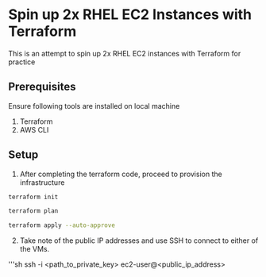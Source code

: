 # **Spin up 2x RHEL EC2 Instances with Terraform**

This is an attempt to spin up 2x RHEL EC2 instances with Terraform for practice

## Prerequisites

Ensure following tools are installed on local machine

1. Terraform 
2. AWS CLI

## Setup

1. After completing the terraform code, proceed to provision the infrastructure

```sh
terraform init
```

```sh
terraform plan
```

```sh
terraform apply --auto-approve
```

2. Take note of the public IP addresses and use SSH to connect to either of the VMs.

'''sh
ssh -i <path_to_private_key> ec2-user@<public_ip_address>
```